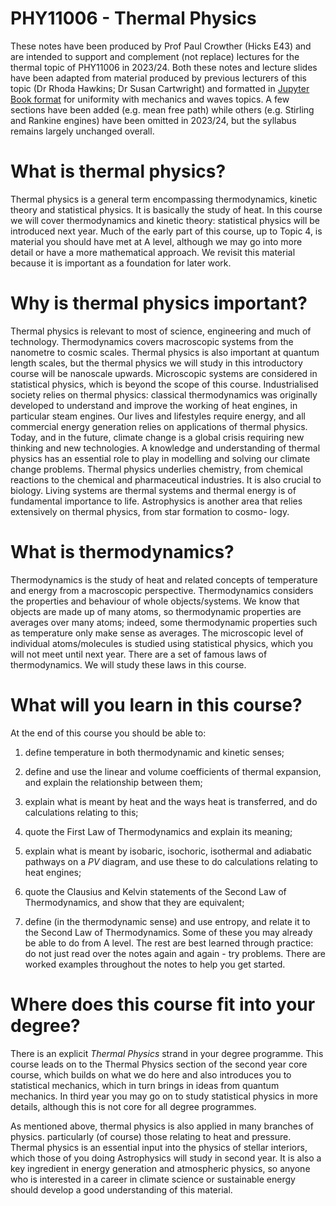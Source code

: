# PHY11006 - Thermal Physics

These notes have been produced by Prof Paul Crowther (Hicks E43) and are 
intended to support and complement (not replace) lectures for
the thermal topic of PHY11006 in 2023/24. Both these notes and lecture slides
have been adapted from material produced by previous lecturers of this topic (Dr Rhoda
Hawkins; Dr Susan Cartwright) and formatted in [Jupyter Book format](https://jupyterbook.org) for uniformity with
mechanics and waves topics. A few sections have been added (e.g. mean free path) while others (e.g. Stirling
and Rankine engines) have been omitted in 2023/24, but the syllabus remains largely unchanged overall.

# What is thermal physics?

Thermal physics is a general term encompassing thermodynamics, kinetic theory and statistical
physics. It is basically the study of heat. In this course we will cover thermodynamics and kinetic
theory: statistical physics will be introduced next year.
Much of the early part of this course, up to Topic 4, is material you should have met at A level, although
we may go into more detail or have a more mathematical approach. We revisit this material because
it is important as a foundation for later work.

# Why is thermal physics important?

Thermal physics is relevant to most of science, engineering and much of technology. Thermodynamics
covers macroscopic systems from the nanometre to cosmic scales. Thermal physics is also important
at quantum length scales, but the thermal physics we will study in this introductory course will be
nanoscale upwards. Microscopic systems are considered in statistical physics, which is beyond the
scope of this course.
Industrialised society relies on thermal physics: classical thermodynamics was originally developed to
understand and improve the working of heat engines, in particular steam engines. Our lives and
lifestyles require energy, and all commercial energy generation relies on applications of thermal
physics. Today, and in the future, climate change is a global crisis requiring new thinking and new
technologies. A knowledge and understanding of thermal physics has an essential role to play in
modelling and solving our climate change problems.
Thermal physics underlies chemistry, from chemical reactions to the chemical and pharmaceutical
industries. It is also crucial to biology. Living systems are thermal systems and thermal energy is of
fundamental importance to life.
Astrophysics is another area that relies extensively on thermal physics, from star formation to cosmo-
logy.

# What is thermodynamics?

Thermodynamics is the study of heat and related concepts of temperature and energy from a macroscopic 
perspective. Thermodynamics considers the properties and behaviour of whole objects/systems. 
We know that objects are made up of many atoms, so thermodynamic properties are averages
over many atoms; indeed, some thermodynamic properties such as temperature only make sense as
averages. The microscopic level of individual atoms/molecules is studied using statistical physics,
which you will not meet until next year.
There are a set of famous laws of thermodynamics. We will study these laws in this course.

# What will you learn in this course?

At the end of this course you should be able to:
1. define temperature in both thermodynamic and kinetic senses;

2. define and use the linear and volume coefficients of thermal expansion, and explain the
relationship between them;

3. explain what is meant by heat and the ways heat is transferred, and do calculations relating
to this;

4. quote the First Law of Thermodynamics and explain its meaning;

5. explain what is meant by isobaric, isochoric, isothermal and adiabatic pathways on a $PV$
diagram, and use these to do calculations relating to heat engines;

6. quote the Clausius and Kelvin statements of the Second Law of Thermodynamics, and show
that they are equivalent;

7. define (in the thermodynamic sense) and use entropy, and relate it to the Second Law of Thermodynamics.
Some of these you may already be able to do from A level. The rest are best learned through practice:
do not just read over the notes again and again - try problems. There are worked examples throughout 
the notes to help you get started.

# Where does this course fit into your degree?

There is an explicit _Thermal Physics_ strand in your degree programme. This course leads on to the
Thermal Physics section of the second year core course, which builds on what we do here and also
introduces you to statistical mechanics, which in turn brings in ideas from quantum mechanics. In
third year you may go on to study statistical physics in more details, although this is not core for all
degree programmes.

As mentioned above, thermal physics is also applied in many branches of physics. particularly (of
course) those relating to heat and pressure. Thermal physics is an essential input into the physics of
stellar interiors, which those of you doing Astrophysics will study in second year. It is also a key ingredient 
in energy generation and atmospheric physics, so anyone who is interested in a career in climate
science or sustainable energy should develop a good understanding of this material.
